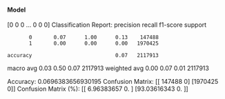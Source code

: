 #### Model
[0 0 0 ... 0 0 0]
Classification Report:
              precision    recall  f1-score   support

           0       0.07      1.00      0.13    147488
           1       0.00      0.00      0.00   1970425

    accuracy                           0.07   2117913
   macro avg       0.03      0.50      0.07   2117913
weighted avg       0.00      0.07      0.01   2117913

Accuracy: 0.0696383656930195
Confusion Matrix:
[[ 147488       0]
 [1970425       0]]
Confusion Matrix (%):
[[ 6.96383657  0.        ]
 [93.03616343  0.        ]]
